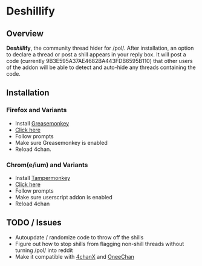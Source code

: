 # Deshillify


## Overview

**Des*hill*ify**, the community thread hider for /pol/. After installation, an option to declare a thread or post a shill appears in your reply box.  It will post a code (currently 9B3E595A37AE4682BA443FDB6595B110) that other users of the addon will be able to detect and auto-hide any threads containing the code.

## Installation

### Firefox and Variants

* Install [Greasemonkey](https://addons.mozilla.org/en-US/firefox/addon/greasemonkey/)
* [Click here](https://deshillify.github.io/deshillify-pol/deshillify-pol.user.js)
* Follow prompts
* Make sure Greasemonkey is enabled
* Reload 4chan.

### Chrom(e/ium) and Variants
* Install [Tampermonkey](https://chrome.google.com/webstore/detail/tampermonkey/dhdgffkkebhmkfjojejmpbldmpobfkfo)
* [Click here](https://deshillify.github.io/deshillify-pol/deshillify-pol.user.js)
* Follow prompts
* Make sure userscript addon is enabled
* Reload 4chan

## TODO / Issues
* Autoupdate / randomize code to throw off the shills
* Figure out how to stop shills from flagging non-shill threads without turning /pol/ into reddit
* Make it compatible with [4chanX](https://github.com/ccd0/4chan-x) and [OneeChan](https://github.com/nebukazar/OneeChan)
